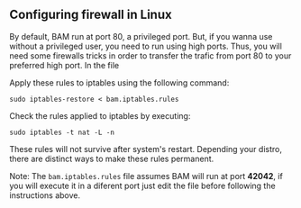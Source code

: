 ## Configuring firewall in Linux

By default, BAM run at port 80, a privileged port. But, if you wanna use without a privileged user, you need to run using high ports. Thus, you will need some firewalls tricks in order to transfer the trafic from port 80 to your preferred high port. In the file

Apply these rules to iptables using the following command:

    sudo iptables-restore < bam.iptables.rules

Check the rules applied to iptables by executing:

    sudo iptables -t nat -L -n

These rules will not survive after system's restart. Depending your distro, there are distinct ways to make these rules permanent.

Note: The `bam.iptables.rules` file assumes BAM will run at port **42042**, if you will execute it in a diferent port just edit the file before following the instructions above.
